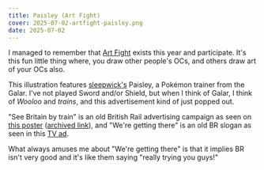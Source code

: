 ```yaml
---
title: Paisley (Art Fight)
cover: 2025-07-02-artfight-paisley.png
date: 2025-07-02
---
```

I managed to remember that [Art Fight](https://artfight.net/) exists this year and participate. It's this fun little thing where, you draw other people's OCs, and others draw art of your OCs also.

This illustration features [sleepwick's](https://artfight.net/~sleepwick) Paisley, a Pokémon trainer from the Galar. I've not played Sword and/or Shield, but when I think of Galar, I think of *Wooloo* and *trains*, and this advertisement kind of just popped out.

"See Britain by train" is an old British Rail advertising campaign as seen on [this poster](https://cdn.freewebstore.com/origin/259990/warwick_castle_see_britain_by_train_bagley_1726429907303.jpg) ([archived link](https://cdn.freewebstore.com/origin/259990/warwick_castle_see_britain_by_train_bagley_1726429907303.jpg)), and "We're getting there" is an old BR slogan as seen in this [TV ad](https://www.youtube.com/watch?v=XGyhDjQCLkY).

What always amuses me about "We're getting there" is that it implies BR isn't very good and it's like them saying "really trying you guys!"